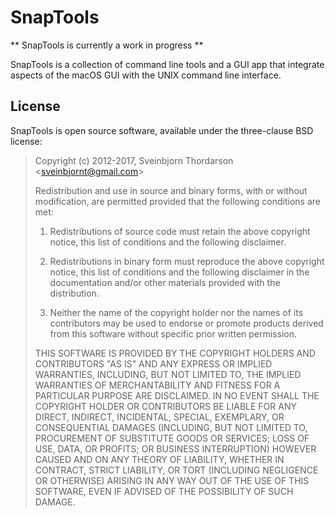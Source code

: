 <!--<img align="right" src="images/snap_icon.png" style="float: right; margin-left: 30px;" alt="Snap Application Icon">-->

# SnapTools

** SnapTools is currently a work in progress **

SnapTools is a collection of command line tools and a GUI app that integrate 
aspects of the macOS GUI with the UNIX command line interface.

<!--* [Download SnapTools 1.0]() (Intel 64-bit, 10.8 or later, ~0.5 MB)

## Screenshot

<img src="images/snaptools_screenshot.png" style="max-width:100%;" alt="SnapTools Screenshot">
-->

## License

SnapTools is open source software, available under the three-clause BSD license:

> Copyright (c) 2012-2017, Sveinbjorn Thordarson &lt;sveinbjornt@gmail.com&gt;
> 
> Redistribution and use in source and binary forms, with or without modification,
> are permitted provided that the following conditions are met:
> 
> 1. Redistributions of source code must retain the above copyright notice, this
> list of conditions and the following disclaimer.
> 
> 2. Redistributions in binary form must reproduce the above copyright notice, this
> list of conditions and the following disclaimer in the documentation and/or other
> materials provided with the distribution.
> 
> 3. Neither the name of the copyright holder nor the names of its contributors may
> be used to endorse or promote products derived from this software without specific
> prior written permission.
> 
> THIS SOFTWARE IS PROVIDED BY THE COPYRIGHT HOLDERS AND CONTRIBUTORS "AS IS" AND
> ANY EXPRESS OR IMPLIED WARRANTIES, INCLUDING, BUT NOT LIMITED TO, THE IMPLIED
> WARRANTIES OF MERCHANTABILITY AND FITNESS FOR A PARTICULAR PURPOSE ARE DISCLAIMED.
> IN NO EVENT SHALL THE COPYRIGHT HOLDER OR CONTRIBUTORS BE LIABLE FOR ANY DIRECT,
> INDIRECT, INCIDENTAL, SPECIAL, EXEMPLARY, OR CONSEQUENTIAL DAMAGES (INCLUDING, BUT
> NOT LIMITED TO, PROCUREMENT OF SUBSTITUTE GOODS OR SERVICES; LOSS OF USE, DATA, OR
> PROFITS; OR BUSINESS INTERRUPTION) HOWEVER CAUSED AND ON ANY THEORY OF LIABILITY,
> WHETHER IN CONTRACT, STRICT LIABILITY, OR TORT (INCLUDING NEGLIGENCE OR OTHERWISE)
> ARISING IN ANY WAY OUT OF THE USE OF THIS SOFTWARE, EVEN IF ADVISED OF THE
> POSSIBILITY OF SUCH DAMAGE.
